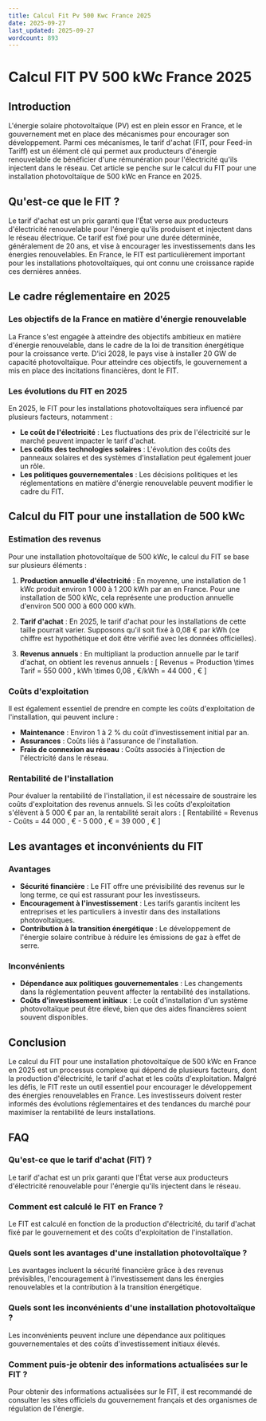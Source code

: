 ```yaml
---
title: Calcul Fit Pv 500 Kwc France 2025
date: 2025-09-27
last_updated: 2025-09-27
wordcount: 893
---
```


# Calcul FIT PV 500 kWc France 2025

## Introduction

L'énergie solaire photovoltaïque (PV) est en plein essor en France, et le gouvernement met en place des mécanismes pour encourager son développement. Parmi ces mécanismes, le tarif d'achat (FIT, pour Feed-in Tariff) est un élément clé qui permet aux producteurs d'énergie renouvelable de bénéficier d'une rémunération pour l'électricité qu'ils injectent dans le réseau. Cet article se penche sur le calcul du FIT pour une installation photovoltaïque de 500 kWc en France en 2025.

## Qu'est-ce que le FIT ?

Le tarif d'achat est un prix garanti que l'État verse aux producteurs d'électricité renouvelable pour l'énergie qu'ils produisent et injectent dans le réseau électrique. Ce tarif est fixé pour une durée déterminée, généralement de 20 ans, et vise à encourager les investissements dans les énergies renouvelables. En France, le FIT est particulièrement important pour les installations photovoltaïques, qui ont connu une croissance rapide ces dernières années.

## Le cadre réglementaire en 2025

### Les objectifs de la France en matière d'énergie renouvelable

La France s'est engagée à atteindre des objectifs ambitieux en matière d'énergie renouvelable, dans le cadre de la loi de transition énergétique pour la croissance verte. D'ici 2028, le pays vise à installer 20 GW de capacité photovoltaïque. Pour atteindre ces objectifs, le gouvernement a mis en place des incitations financières, dont le FIT.

### Les évolutions du FIT en 2025

En 2025, le FIT pour les installations photovoltaïques sera influencé par plusieurs facteurs, notamment :

- **Le coût de l'électricité** : Les fluctuations des prix de l'électricité sur le marché peuvent impacter le tarif d'achat.
- **Les coûts des technologies solaires** : L'évolution des coûts des panneaux solaires et des systèmes d'installation peut également jouer un rôle.
- **Les politiques gouvernementales** : Les décisions politiques et les réglementations en matière d'énergie renouvelable peuvent modifier le cadre du FIT.

## Calcul du FIT pour une installation de 500 kWc

### Estimation des revenus

Pour une installation photovoltaïque de 500 kWc, le calcul du FIT se base sur plusieurs éléments :

1. **Production annuelle d'électricité** : En moyenne, une installation de 1 kWc produit environ 1 000 à 1 200 kWh par an en France. Pour une installation de 500 kWc, cela représente une production annuelle d'environ 500 000 à 600 000 kWh.

2. **Tarif d'achat** : En 2025, le tarif d'achat pour les installations de cette taille pourrait varier. Supposons qu'il soit fixé à 0,08 € par kWh (ce chiffre est hypothétique et doit être vérifié avec les données officielles).

3. **Revenus annuels** : En multipliant la production annuelle par le tarif d'achat, on obtient les revenus annuels :
   \[
   Revenus = Production \times Tarif = 550 000 \, kWh \times 0,08 \, €/kWh = 44 000 \, €
   \]

### Coûts d'exploitation

Il est également essentiel de prendre en compte les coûts d'exploitation de l'installation, qui peuvent inclure :

- **Maintenance** : Environ 1 à 2 % du coût d'investissement initial par an.
- **Assurances** : Coûts liés à l'assurance de l'installation.
- **Frais de connexion au réseau** : Coûts associés à l'injection de l'électricité dans le réseau.

### Rentabilité de l'installation

Pour évaluer la rentabilité de l'installation, il est nécessaire de soustraire les coûts d'exploitation des revenus annuels. Si les coûts d'exploitation s'élèvent à 5 000 € par an, la rentabilité serait alors :
\[
Rentabilité = Revenus - Coûts = 44 000 \, € - 5 000 \, € = 39 000 \, €
\]

## Les avantages et inconvénients du FIT

### Avantages

- **Sécurité financière** : Le FIT offre une prévisibilité des revenus sur le long terme, ce qui est rassurant pour les investisseurs.
- **Encouragement à l'investissement** : Les tarifs garantis incitent les entreprises et les particuliers à investir dans des installations photovoltaïques.
- **Contribution à la transition énergétique** : Le développement de l'énergie solaire contribue à réduire les émissions de gaz à effet de serre.

### Inconvénients

- **Dépendance aux politiques gouvernementales** : Les changements dans la réglementation peuvent affecter la rentabilité des installations.
- **Coûts d'investissement initiaux** : Le coût d'installation d'un système photovoltaïque peut être élevé, bien que des aides financières soient souvent disponibles.

## Conclusion

Le calcul du FIT pour une installation photovoltaïque de 500 kWc en France en 2025 est un processus complexe qui dépend de plusieurs facteurs, dont la production d'électricité, le tarif d'achat et les coûts d'exploitation. Malgré les défis, le FIT reste un outil essentiel pour encourager le développement des énergies renouvelables en France. Les investisseurs doivent rester informés des évolutions réglementaires et des tendances du marché pour maximiser la rentabilité de leurs installations.

## FAQ

### Qu'est-ce que le tarif d'achat (FIT) ?

Le tarif d'achat est un prix garanti que l'État verse aux producteurs d'électricité renouvelable pour l'énergie qu'ils injectent dans le réseau.

### Comment est calculé le FIT en France ?

Le FIT est calculé en fonction de la production d'électricité, du tarif d'achat fixé par le gouvernement et des coûts d'exploitation de l'installation.

### Quels sont les avantages d'une installation photovoltaïque ?

Les avantages incluent la sécurité financière grâce à des revenus prévisibles, l'encouragement à l'investissement dans les énergies renouvelables et la contribution à la transition énergétique.

### Quels sont les inconvénients d'une installation photovoltaïque ?

Les inconvénients peuvent inclure une dépendance aux politiques gouvernementales et des coûts d'investissement initiaux élevés.

### Comment puis-je obtenir des informations actualisées sur le FIT ?

Pour obtenir des informations actualisées sur le FIT, il est recommandé de consulter les sites officiels du gouvernement français et des organismes de régulation de l'énergie.